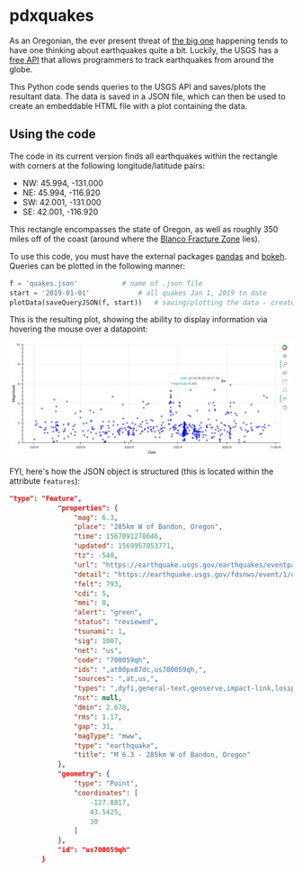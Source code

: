 # pdxquakes

As an Oregonian, the ever present threat of [the big one](https://en.wikipedia.org/wiki/Cascadia_subduction_zone) happening tends to have one thinking about earthquakes quite a bit. Luckily, the USGS has a [free API](https://earthquake.usgs.gov/fdsnws/event/1/) that allows programmers to track earthquakes from around the globe.  

This Python code sends queries to the USGS API and saves/plots the resultant data. The data is saved in a JSON file, which can then be used to create an embeddable HTML file with a plot containing the data. 

## Using the code

The code in its current version finds all earthquakes within the rectangle with corners at the following longitude/latitude pairs:
* NW: 45.994, -131.000
* NE: 45.994, -116.920
* SW: 42.001, -131.000
* SE: 42.001, -116.920

This rectangle encompasses the state of Oregon, as well as roughly 350 miles off of the coast (around where the [Blanco Fracture Zone](https://en.wikipedia.org/wiki/Blanco_Fracture_Zone) lies). 

To use this code, you must have the external packages [pandas](https://pandas.pydata.org/) and [bokeh](https://docs.bokeh.org/en/latest/index.html). Queries can be plotted in the following manner:

```python
f = 'quakes.json'			# name of .json file
start = '2019-01-01'			# all quakes Jan 1, 2019 to date
plotData(saveQueryJSON(f, start))	# saving/plotting the data - creates an html file 'quakes.html'
```
This is the resulting plot, showing the ability to display information via hovering the mouse over a datapoint:

![Example plot](https://github.com/sam-olson/pdxquakes/blob/master/assets/example.png)

FYI, here's how the JSON object is structured (this is located within the attribute `features`):

```json
"type": "Feature",
            "properties": {
                "mag": 6.3,
                "place": "285km W of Bandon, Oregon",
                "time": 1567091278646,
                "updated": 1569957053771,
                "tz": -540,
                "url": "https://earthquake.usgs.gov/earthquakes/eventpage/us700059qh",
                "detail": "https://earthquake.usgs.gov/fdsnws/event/1/query?eventid=us700059qh&format=geojson",
                "felt": 793,
                "cdi": 5,
                "mmi": 0,
                "alert": "green",
                "status": "reviewed",
                "tsunami": 1,
                "sig": 1007,
                "net": "us",
                "code": "700059qh",
                "ids": ",at00px07dc,us700059qh,",
                "sources": ",at,us,",
                "types": ",dyfi,general-text,geoserve,impact-link,losspager,moment-tensor,oaf,origin,phase-data,shakemap,",
                "nst": null,
                "dmin": 2.678,
                "rms": 1.17,
                "gap": 31,
                "magType": "mww",
                "type": "earthquake",
                "title": "M 6.3 - 285km W of Bandon, Oregon"
            },
            "geometry": {
                "type": "Point",
                "coordinates": [
                    -127.8817,
                    43.5425,
                    10
                ]
            },
            "id": "us700059qh"
        }
```
